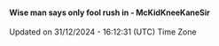 #### Wise man says only fool rush in - McKidKneeKaneSir
Updated on 31/12/2024 - 16:12:31 (UTC) Time Zone
